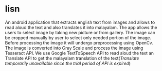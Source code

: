 # lisn
An android application that extracts english text from images and allows to read aloud the text and also translates it into malayalam.
The app allows the users to select image by taking new picture or from gallery. 
The image can be cropped manually by user to select only needed portion of the image.
Before processing the image it will undergo preprocessing using OpenCv. The image is converted into Gray Scale and process the image using Tesseract API.
We use Google TextToSpeech API to read aloud the text an Translate API to get the malayalam translation of the text(*Translate temporarily unavailable since the trial period of API is expired*) 
